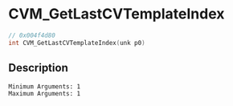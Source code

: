 # CVM_GetLastCVTemplateIndex
```c
// 0x004f4d80
int CVM_GetLastCVTemplateIndex(unk p0)
```
## Description
```
Minimum Arguments: 1
Maximum Arguments: 1
```

